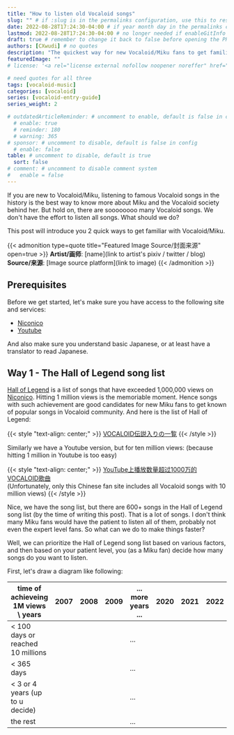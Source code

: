 ```yaml
---
title: "How to listen old Vocaloid songs"
slug: "" # if :slug is in the permalinks configuration, use this to resolve URL conflict with other posts
date: 2022-08-28T17:24:30-04:00 # if year month day in the permalinks configuration and other posts have the same date, modify this to resolve URL conflict with other posts 
lastmod: 2022-08-28T17:24:30-04:00 # no longer needed if enableGitInfo = true
draft: true # remember to change it back to false before opening the PR for publishing
authors: [CXwudi] # no quotes
description: "The quickest way for new Vocaloid/Miku fans to get familiar with Vocaloid and the history"
featuredImage: ""
# license: '<a rel="license external nofollow noopener noreffer" href="https://creativecommons.org/licenses/by/4.0/" target="_blank">CC BY 4.0</a>'

# need quotes for all three
tags: [vocaloid-music]
categories: [vocaloid]
series: [vocaloid-entry-guide]
series_weight: 2

# outdatedArticleReminder: # uncomment to enable, default is false in config 
  # enable: true
  # reminder: 180
  # warning: 365
# sponsor: # uncomment to disable, default is false in config 
  # enable: false
table: # uncomment to disable, default is true
  sort: false
# comment: # uncomment to disable comment system
#   enable = false
---
```


If you are new to Vocaloid/Miku, listening to famous Vocaloid songs in the history is the best way to know more about Miku and the Vocaloid society behind her. But hold on, there are soooooooo many Vocaloid songs. We don't have the effort to listen all songs. What should we do?

This post will introduce you 2 quick ways to get familiar with Vocaloid/Miku.

<!--more-->
{{< admonition type=quote title="Featured Image Source/封面来源" open=true >}}
**Artist/画师**: [name](link to artist's pixiv / twitter / blog) <!--just to insert a double space behind-->  
**Source/来源**: [Image source platform](link to image)
{{< /admonition >}}

## Prerequisites

Before we get started, let's make sure you have access to the following site and services:

- [Niconico](https://www.nicovideo.jp/)
- [Youtube](https://www.youtube.com/)

And also make sure you understand basic Japanese, or at least have a translator to read Japanese.

## Way 1 - The Hall of Legend song list

[Hall of Legend](https://dic.nicovideo.jp/a/vocaloid%E4%BC%9D%E8%AA%AC%E5%85%A5%E3%82%8A) is a list of songs that have exceeded 1,000,000 views on [Niconico](https://www.nicovideo.jp/). Hitting 1 million views is the memoriable moment. Hence songs with such achievement are good candidates for new Miku fans to get known of popular songs in Vocaloid community. And here is the list of Hall of Legend:

{{< style "text-align: center;" >}}
[VOCALOID伝説入りの一覧](https://dic.nicovideo.jp/a/vocaloid%E4%BC%9D%E8%AA%AC%E5%85%A5%E3%82%8A%E3%81%AE%E4%B8%80%E8%A6%A7)
{{< /style >}}

Similarly we have a Youtube version, but for ten million views: (because hitting 1 million in Youtube is too easy)

{{< style "text-align: center;" >}}
[YouTube上播放数量超过1000万的VOCALOID歌曲](https://zh.moegirl.org.cn/VOCALOID%E7%A5%9E%E8%AF%9D%E6%9B%B2/YouTube%E6%8A%95%E7%A8%BF)  
(Unfortunately, only this Chinese fan site includes all Vocaloid songs with 10 million views)
{{< /style >}}

Nice, we have the song list, but there are 600+ songs in the Hall of Legend song list (by the time of writing this post). That is a lot of songs. I don't think many Miku fans would have the patient to listen all of them, probably not even the expert level fans. So what can we do to make things faster?

Well, we can prioritize the Hall of Legend song list based on various factors, and then based on your patient level, you (as a Miku fan) decide how many songs do you want to listen.

First, let's draw a diagram like following:

| time of achieveing 1M views \ years | 2007 | 2008 | 2009 | ... more years ...  | 2020 | 2021 | 2022 |
| -------------------------------- | ---- | ---- | ---- | ---- | ---- | ---- | ---- |
| < 100 days or reached 10 millions |      |      |      | ...  |      |      |      |
| < 365 days |      |      |      | ...  |      |      |      |
| < 3 or 4 years (up to u decide) |      |      |      | ...  |      |      |      |
| the rest |      |      |      | ...  |      |      |      |

